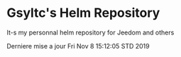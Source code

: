 # Gsyltc's Helm Repository

It-s my personnal helm repository for Jeedom and others

Derniere mise a jour Fri Nov  8 15:12:05 STD 2019
